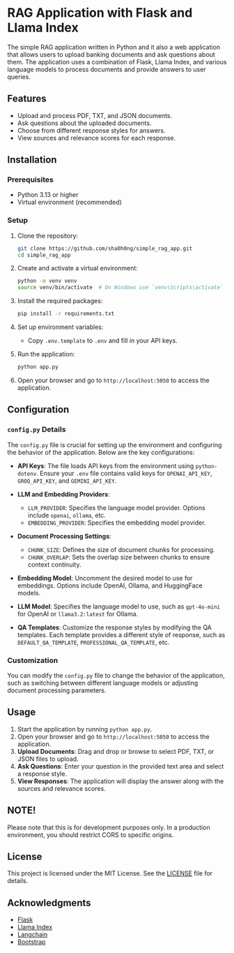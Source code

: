 # RAG Application with Flask and Llama Index

The simple RAG application written in Python and it also a web application that allows users to upload banking documents and ask questions about them. The application uses a combination of Flask, Llama Index, and various language models to process documents and provide answers to user queries.

## Features

- Upload and process PDF, TXT, and JSON documents.
- Ask questions about the uploaded documents.
- Choose from different response styles for answers.
- View sources and relevance scores for each response.

## Installation

### Prerequisites

- Python 3.13 or higher
- Virtual environment (recommended)

### Setup

1. Clone the repository:

   ```bash
   git clone https://github.com/sha0h0ng/simple_rag_app.git
   cd simple_rag_app
   ```

2. Create and activate a virtual environment:

   ```bash
   python -m venv venv
   source venv/bin/activate  # On Windows use `venv\Scripts\activate`
   ```

3. Install the required packages:

   ```bash
   pip install -r requirements.txt
   ```

4. Set up environment variables:

   - Copy `.env.template` to `.env` and fill in your API keys.

5. Run the application:

   ```bash
   python app.py
   ```

6. Open your browser and go to `http://localhost:5050` to access the application.

## Configuration

### `config.py` Details

The `config.py` file is crucial for setting up the environment and configuring the behavior of the application. Below are the key configurations:

- **API Keys**: The file loads API keys from the environment using `python-dotenv`. Ensure your `.env` file contains valid keys for `OPENAI_API_KEY`, `GROQ_API_KEY`, and `GEMINI_API_KEY`.

- **LLM and Embedding Providers**:

  - `LLM_PROVIDER`: Specifies the language model provider. Options include `openai`, `ollama`, etc.
  - `EMBEDDING_PROVIDER`: Specifies the embedding model provider.

- **Document Processing Settings**:

  - `CHUNK_SIZE`: Defines the size of document chunks for processing.
  - `CHUNK_OVERLAP`: Sets the overlap size between chunks to ensure context continuity.

- **Embedding Model**: Uncomment the desired model to use for embeddings. Options include OpenAI, Ollama, and HuggingFace models.

- **LLM Model**: Specifies the language model to use, such as `gpt-4o-mini` for OpenAI or `llama3.2:latest` for Ollama.

- **QA Templates**: Customize the response styles by modifying the QA templates. Each template provides a different style of response, such as `DEFAULT_QA_TEMPLATE`, `PROFESSIONAL_QA_TEMPLATE`, etc.

### Customization

You can modify the `config.py` file to change the behavior of the application, such as switching between different language models or adjusting document processing parameters.

## Usage

1. Start the application by running `python app.py`.
2. Open your browser and go to `http://localhost:5050` to access the application.
3. **Upload Documents**: Drag and drop or browse to select PDF, TXT, or JSON files to upload.
4. **Ask Questions**: Enter your question in the provided text area and select a response style.
5. **View Responses**: The application will display the answer along with the sources and relevance scores.

## NOTE!

Please note that this is for development purposes only. In a production environment, you should restrict CORS to specific origins.

## License

This project is licensed under the MIT License. See the [LICENSE](LICENSE) file for details.

## Acknowledgments

- [Flask](https://flask.palletsprojects.com/)
- [Llama Index](https://llama-index.readthedocs.io/)
- [Langchain](https://langchain.com/)
- [Bootstrap](https://getbootstrap.com/)
